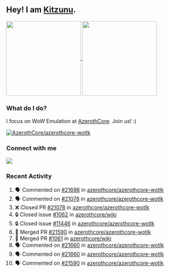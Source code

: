 ## Hey! I am [Kitzunu](https://Github.com/Kitzunu).

<!--
[![Kitzunu's Github stats](https://github-readme-stats.vercel.app/api?username=kitzunu&theme=github_dark&show_icons=true&number_format=long)](https://github.com/Kitzunu)

[![Kitzunu's Language stats](https://github-readme-stats.vercel.app/api/top-langs/?username=Kitzunu&layout=donut&theme=github_dark)](https://github.com/Kitzunu)
-->

<a href="https://github.com/Kitzunu">
  <img height=200 align="center" src="https://github-readme-stats.vercel.app/api?username=kitzunu&theme=github_dark&show_icons=true&number_format=long" />
</a>
<a href="https://github.com/Kitzunu">
  <img height=200 align="center" src="https://github-readme-stats.vercel.app/api/top-langs/?username=Kitzunu&layout=donut&theme=github_dark" />
</a>

### What do I do?

I focus on WoW Emulation at [AzerothCore](https://github.com/AzerothCore). Join us! :)

[![AzerothCore/azerothcore-wotlk](https://github-readme-stats.vercel.app/api/pin/?username=AzerothCore&repo=azerothcore-wotlk&theme=github_dark&show_owner=true)](https://github.com/azerothcore/azerothcore-wotlk)

### Connect with me
[![](https://img.shields.io/badge/AzerothCore%20Discord-Connect%20with%20me!-green)](https://discord.com/invite/gkt4y2x)

### Recent Activity

<!--START_SECTION:activity-->
1. 🗣 Commented on [#21696](https://github.com/azerothcore/azerothcore-wotlk/pull/21696#issuecomment-2715645207) in [azerothcore/azerothcore-wotlk](https://github.com/azerothcore/azerothcore-wotlk)
2. 🗣 Commented on [#21078](https://github.com/azerothcore/azerothcore-wotlk/pull/21078#issuecomment-2708842279) in [azerothcore/azerothcore-wotlk](https://github.com/azerothcore/azerothcore-wotlk)
3. ❌ Closed PR [#21078](https://github.com/azerothcore/azerothcore-wotlk/pull/21078) in [azerothcore/azerothcore-wotlk](https://github.com/azerothcore/azerothcore-wotlk)
4. 🔒 Closed issue [#1062](https://github.com/azerothcore/wiki/issues/1062) in [azerothcore/wiki](https://github.com/azerothcore/wiki)
5. 🔒 Closed issue [#11446](https://github.com/azerothcore/azerothcore-wotlk/issues/11446) in [azerothcore/azerothcore-wotlk](https://github.com/azerothcore/azerothcore-wotlk)
6. 🎉 Merged PR [#21590](https://github.com/azerothcore/azerothcore-wotlk/pull/21590) in [azerothcore/azerothcore-wotlk](https://github.com/azerothcore/azerothcore-wotlk)
7. 🎉 Merged PR [#1061](https://github.com/azerothcore/wiki/pull/1061) in [azerothcore/wiki](https://github.com/azerothcore/wiki)
8. 🗣 Commented on [#21660](https://github.com/azerothcore/azerothcore-wotlk/issues/21660#issuecomment-2704973129) in [azerothcore/azerothcore-wotlk](https://github.com/azerothcore/azerothcore-wotlk)
9. 🗣 Commented on [#21660](https://github.com/azerothcore/azerothcore-wotlk/issues/21660#issuecomment-2704960622) in [azerothcore/azerothcore-wotlk](https://github.com/azerothcore/azerothcore-wotlk)
10. 🗣 Commented on [#21590](https://github.com/azerothcore/azerothcore-wotlk/pull/21590#issuecomment-2704937120) in [azerothcore/azerothcore-wotlk](https://github.com/azerothcore/azerothcore-wotlk)
<!--END_SECTION:activity-->
